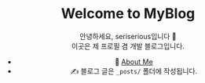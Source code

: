 <div align="center">

# Welcome to MyBlog

안녕하세요, seriserious입니다 👋  
이곳은 제 프로필 겸 개발 블로그입니다.

- 📖 [About Me](/about/)
- ✍️ 블로그 글은 `_posts/` 폴더에 작성됩니다.

</div>
